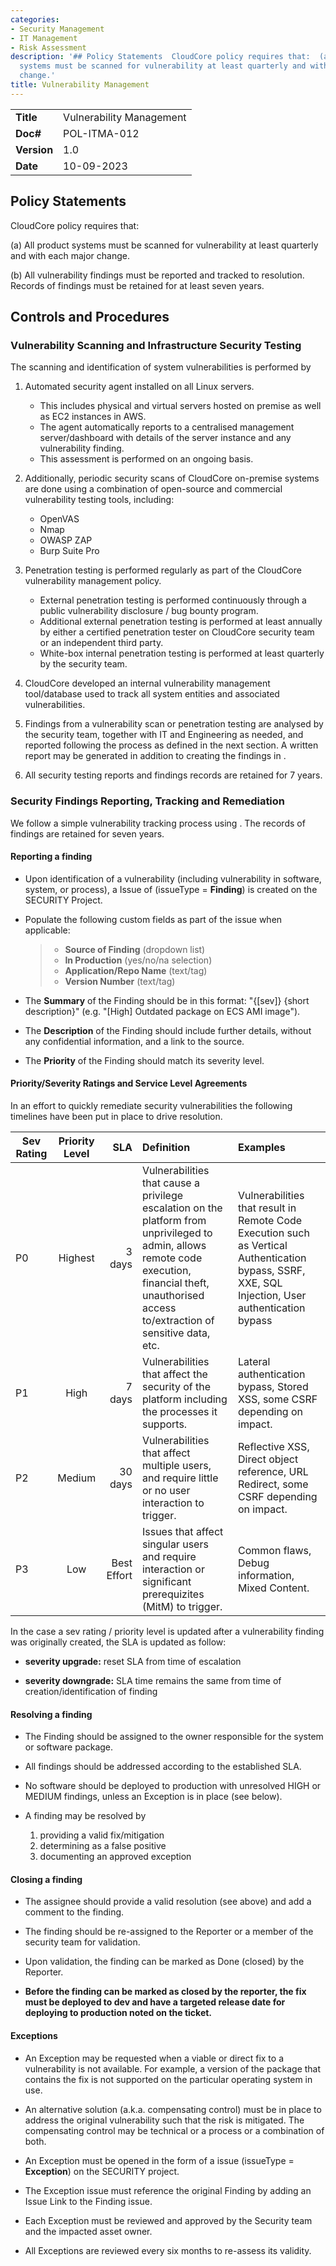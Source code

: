```yaml
---
categories:
- Security Management
- IT Management
- Risk Assessment
description: '## Policy Statements  CloudCore policy requires that:  (a) All product
  systems must be scanned for vulnerability at least quarterly and with each major
  change.'
title: Vulnerability Management
---
```


|              |                                     |
|--------------|-------------------------------------|
| **Title**    | Vulnerability Management             |
| **Doc#**     | POL-ITMA-012 |
| **Version**  | 1.0                                 |
| **Date**     | 10-09-2023                              |

## Policy Statements

CloudCore policy requires that:

(a) All product systems must be scanned for vulnerability at least quarterly and
with each major change.

(b) All vulnerability findings must be reported and tracked to resolution.
Records of findings must be retained for at least seven years.


## Controls and Procedures

### Vulnerability Scanning and Infrastructure Security Testing

The scanning and identification of system vulnerabilities is performed by

1. Automated security agent installed on all Linux servers.

    * This includes physical and virtual servers hosted on premise as well as
      EC2 instances in AWS.
    * The agent automatically reports to a centralised management
      server/dashboard with details of the server instance and any vulnerability
      finding.
    * This assessment is performed on an ongoing basis.

2. Additionally, periodic security scans of CloudCore on-premise systems are done
   using a combination of open-source and commercial vulnerability testing
   tools, including:

    * OpenVAS
    * Nmap
    * OWASP ZAP
    * Burp Suite Pro

3. Penetration testing is performed regularly as part of the CloudCore
   vulnerability management policy.

    * External penetration testing is performed continuously through a public
      vulnerability disclosure / bug bounty program.
    * Additional external penetration testing is performed at least annually by
      either a certified penetration tester on CloudCore security team or an
      independent third party.
    * White-box internal penetration testing is performed at least quarterly by
      the security team.

4. CloudCore developed an internal vulnerability management tool/database used to
   track all system entities and associated vulnerabilities.

5. Findings from a vulnerability scan or penetration testing are analysed by the
   security team, together with IT and Engineering as needed, and reported
   following the process as defined in the next section. A written report may be
   generated in addition to creating the findings in .

6. All security testing reports and findings records are retained for 7 years.


### Security Findings Reporting, Tracking and Remediation

We follow a simple vulnerability tracking process using . The
records of findings are retained for seven years.

#### Reporting a finding

- Upon identification of a vulnerability (including vulnerability in software,
  system, or process), a  Issue of (issueType =
  **Finding**) is created on the SECURITY Project.

- Populate the following custom fields as part of the  issue when
  applicable:

  > - **Source of Finding** (dropdown list)
  > - **In Production** (yes/no/na selection)
  > - **Application/Repo Name** (text/tag)
  > - **Version Number** (text/tag)

- The **Summary** of the Finding should be in this format: "{\[sev\]} {short
  description}" (e.g. "[High] Outdated package on ECS AMI image").

- The **Description** of the Finding should include further details, without
    any confidential information, and a link to the source.

- The **Priority** of the Finding should match its severity level.

#### Priority/Severity Ratings and Service Level Agreements

In an effort to quickly remediate security vulnerabilities the following timelines have been put in place to drive resolution.

| Sev Rating | Priority Level | SLA        | Definition | Examples |
| ---------- |:--------------:| ----------:| :----------| :--------|
| P0         | Highest        | 3 days     | Vulnerabilities that cause a privilege escalation on the platform from unprivileged to admin, allows remote code execution, financial theft, unauthorised access to/extraction of sensitive data, etc. |  Vulnerabilities that result in Remote Code Execution such as Vertical Authentication bypass, SSRF, XXE, SQL Injection, User authentication bypass |
| P1         | High           | 7 days     | Vulnerabilities that affect the security of the platform including the processes it supports. |   Lateral authentication bypass, Stored XSS, some CSRF depending on impact. |
| P2         | Medium         | 30 days    | Vulnerabilities that affect multiple users, and require little or no user interaction to trigger. |  Reflective XSS, Direct object reference, URL Redirect, some CSRF depending on impact. |
| P3         | Low            | Best Effort| Issues that affect singular users and require interaction or significant prerequizites (MitM) to trigger.  | Common flaws, Debug information, Mixed Content.  |

In the case a sev rating / priority level is updated after a vulnerability
finding was originally created, the SLA is updated as follow:

- **severity upgrade:** reset SLA from time of escalation

- **severity downgrade:** SLA time remains the same from time of
  creation/identification of finding

#### Resolving a finding

- The Finding should be assigned to the owner responsible for the system or
  software package.

- All findings should be addressed according to the established SLA.

- No software should be deployed to production with unresolved HIGH or MEDIUM
  findings, unless an Exception is in place (see below).

- A finding may be resolved by

    1. providing a valid fix/mitigation
    2. determining as a false positive
    3. documenting an approved exception

#### Closing a finding

- The assignee should provide a valid resolution (see above) and add a comment
  to the finding.

- The finding should be re-assigned to the Reporter or a member of the security
  team for validation.

- Upon validation, the finding can be marked as Done (closed) by the Reporter.

- **Before the finding can be marked as closed by the reporter, the fix must
  be deployed to dev and have a targeted release date for deploying to
  production noted on the ticket.**

#### Exceptions

- An Exception may be requested when a viable or direct fix to a vulnerability
  is not available. For example, a version of the package that contains the
  fix is not supported on the particular operating system in use.

- An alternative solution (a.k.a. compensating control) must be in place to
  address the original vulnerability such that the risk is mitigated. The
  compensating control may be technical or a process or a combination of both.

- An Exception must be opened in the form of a  issue
  (issueType = **Exception**) on the SECURITY project.

- The Exception  issue must reference the original Finding
  by adding an Issue Link to the Finding  issue.

- Each Exception must be reviewed and approved by the Security team and the
  impacted asset owner.

- All Exceptions are reviewed every six months to re-assess its validity.